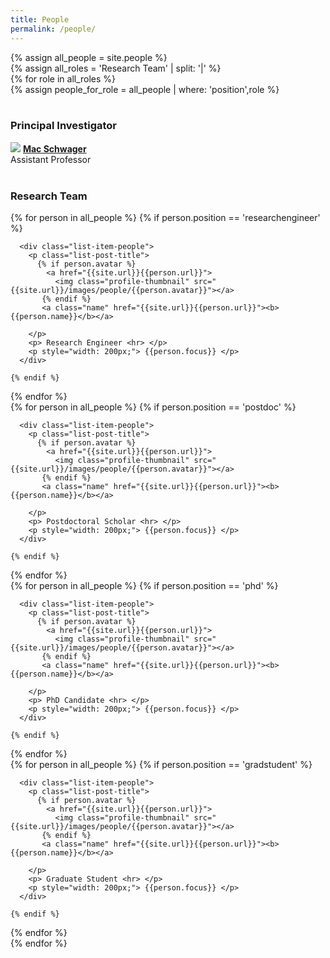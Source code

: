 ```yaml
---
title: People
permalink: /people/
---
```


<!-- ## Lab Members -->


{% assign all_people = site.people %}
 
{% assign all_roles = 'Research Team' | split: '|'  %}

{% for role in all_roles %}

{% assign people_for_role = all_people | where: 'position',role %}


<div class="pos-header">
<!--
{% if role == 'Research Engineer' %}
  <h3>Research Engineers</h3>
{% elsif role == 'Postdoctoral Scholar' %}
  <h3>Postdoctoral Scholars</h3>
{% elsif role == 'PhD Candidate' %}
  <h3>PhD Candidates</h3>
{% elsif role == 'Graduate Student' %}
  <h3>Graduate Students</h3>
{% endif %}
-->
</div>




<br>
<h3>Principal Investigator</h3>
<div class="list-item-people">
        <p class="list-post-title">
		<a href="https://web.stanford.edu/~schwager/">
		<img class="pi-thumbnail" src="{{site.url}}/images/people/macschwager.jpg"></a>
		<a class="name" href="https://web.stanford.edu/~schwager/"><b>Mac Schwager</b></a>
		<p> Assistant Professor </p>
		</p>
</div>

<br>
<h3>Research Team</h3>

<style> p{margin:0; padding:0;} </style>
<style> hr{margin:0; padding:0;} </style>










<div class="content list people">
  {% for person in all_people %}
	{% if person.position == 'researchengineer' %}
    
      <div class="list-item-people">
        <p class="list-post-title">
          {% if person.avatar %}
            <a href="{{site.url}}{{person.url}}">
              <img class="profile-thumbnail" src="{{site.url}}/images/people/{{person.avatar}}"></a>
           {% endif %}
           <a class="name" href="{{site.url}}{{person.url}}"><b>{{person.name}}</b></a>
		   
        </p>
		<p> Research Engineer <hr> </p>
		<p style="width: 200px;"> {{person.focus}} </p>
      </div>
	  
	{% endif %}
     
  {% endfor %}
  
  
  {% for person in all_people %}
	{% if person.position == 'postdoc' %}
    
      <div class="list-item-people">
        <p class="list-post-title">
          {% if person.avatar %}
            <a href="{{site.url}}{{person.url}}">
              <img class="profile-thumbnail" src="{{site.url}}/images/people/{{person.avatar}}"></a>
           {% endif %}
           <a class="name" href="{{site.url}}{{person.url}}"><b>{{person.name}}</b></a>
		   
        </p>
		<p> Postdoctoral Scholar <hr> </p>
		<p style="width: 200px;"> {{person.focus}} </p>
      </div>
	  
	{% endif %}
     
  {% endfor %}
  
  
  {% for person in all_people %}
	{% if person.position == 'phd' %}
    
      <div class="list-item-people">
        <p class="list-post-title">
          {% if person.avatar %}
            <a href="{{site.url}}{{person.url}}">
              <img class="profile-thumbnail" src="{{site.url}}/images/people/{{person.avatar}}"></a>
           {% endif %}
           <a class="name" href="{{site.url}}{{person.url}}"><b>{{person.name}}</b></a>
		   
        </p>
		<p> PhD Candidate <hr> </p>
		<p style="width: 200px;"> {{person.focus}} </p>
      </div>
	  
	{% endif %}
     
  {% endfor %}
  
  
  {% for person in all_people %}
	{% if person.position == 'gradstudent' %}
    
      <div class="list-item-people">
        <p class="list-post-title">
          {% if person.avatar %}
            <a href="{{site.url}}{{person.url}}">
              <img class="profile-thumbnail" src="{{site.url}}/images/people/{{person.avatar}}"></a>
           {% endif %}
           <a class="name" href="{{site.url}}{{person.url}}"><b>{{person.name}}</b></a>
		   
        </p>
		<p> Graduate Student <hr> </p>
		<p style="width: 200px;"> {{person.focus}} </p>
      </div>
	  
	{% endif %}
     
  {% endfor %}
</div>
{% endfor %}